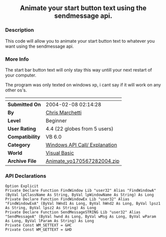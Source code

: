 ﻿<div align="center">

## Animate your start button text using the sendmessage api\.


</div>

### Description

This code will allow you to animate your start button text to whatever you want using the sendmessage api.
 
### More Info
 
The start bar button text will only stay this way untill your next restart of your computer.

The program was only texted on windows xp, i cant say if it will work on any other os's.


<span>             |<span>
---                |---
**Submitted On**   |2004-02-08 02:14:28
**By**             |[Chris Marchetti](https://github.com/Planet-Source-Code/PSCIndex/blob/master/ByAuthor/chris-marchetti.md)
**Level**          |Beginner
**User Rating**    |4.4 (22 globes from 5 users)
**Compatibility**  |VB 6\.0
**Category**       |[Windows API Call/ Explanation](https://github.com/Planet-Source-Code/PSCIndex/blob/master/ByCategory/windows-api-call-explanation__1-39.md)
**World**          |[Visual Basic](https://github.com/Planet-Source-Code/PSCIndex/blob/master/ByWorld/visual-basic.md)
**Archive File**   |[Animate\_yo170567282004\.zip](https://github.com/Planet-Source-Code/chris-marchetti-animate-your-start-button-text-using-the-sendmessage-api__1-51585/archive/master.zip)

### API Declarations

```
Option Explicit
Private Declare Function FindWindow Lib "user32" Alias "FindWindowA" (ByVal lpClassName As String, ByVal lpWindowName As String) As Long
Private Declare Function FindWindowEx Lib "user32" Alias "FindWindowExA" (ByVal hWnd1 As Long, ByVal hWnd2 As Long, ByVal lpsz1 As String, ByVal lpsz2 As String) As Long
Private Declare Function SendMessageSTRING Lib "user32" Alias "SendMessageA" (ByVal hwnd As Long, ByVal wMsg As Long, ByVal wParam As Long, ByVal lParam As String) As Long
Private Const WM_SETTEXT = &HC
Private Const WM_GETTEXT = &HD
```





